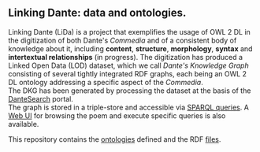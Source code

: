 ## Linking Dante: data and ontologies.

Linking Dante (LiDa) is a project that exemplifies the usage of OWL 2 DL in the digitization of both Dante's *Commedia* and of a consistent body of knowledge about it, including **content**, **structure**, **morphology**, **syntax** and **intertextual relationships** (in progress). The digitization has produced a Linked Open Data (LOD) dataset, which we call *Dante's Knowledge Graph* consisting of several tightly integrated RDF graphs, each being an OWL 2 DL ontology addressing a specific aspect of the *Commedia*.  
The DKG has been generated by processing the dataset at the basis of the [DanteSearch](https://dantesearch.dantenetwork.it/download.jsp) portal.  
The graph is stored in a triple-store and accessible via [SPARQL queries](https://lida.dantenetwork.it/sparql). A [Web UI](https://lida.dantenetwork.it) for browsing the poem and execute specific queries is also available.  

This repository contains the [ontologies](src/ontologies) defined and the RDF [files](src/dataset).






